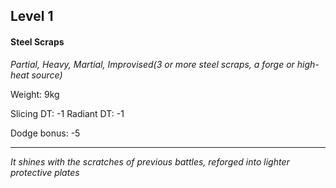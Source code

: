 ## Level 1
#### Steel Scraps
*Partial, Heavy, Martial, Improvised(3 or more steel scraps, a forge or high-heat source)*

Weight: 9kg

Slicing DT: -1
Radiant DT: -1

Dodge bonus: -5

---
*It shines with the scratches of previous battles, reforged into lighter protective plates*
